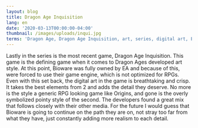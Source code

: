 ```yaml
---
layout: blog
title: Dragon Age Inquisition
lang: en
date: '2020-03-13T00:00:00-04:00'
thumbnail: /images/uploads/inqui.jpg
terms: 'Dragon Age, Dragon Age Inquisition, art, series, digital art, EA, RPG, '
---
```

Lastly in the series is the most recent game, Dragon Age Inquisition. This game is the defining game when it comes to Dragon Ages developed art style. At this point, Bioware was fully owned by EA and because of this, were forced to use their game engine, which is not optimized for RPGs. Even with this set back, the digital art in the game is breathtaking and crisp. It takes the best elements from 2 and adds the detail they deserve. No more is the style a generic RPG looking game like Origins, and gone is the overly symbolized pointy style of the second. The developers found a great mix that follows closely with their other media. For the future I would guess that Bioware is going to continue on the path they are on, not stray too far from what they have, just constantly adding more realism to each detail.

